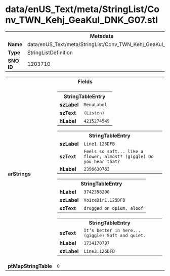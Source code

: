 <h1>data/enUS_Text/meta/StringList/Conv_TWN_Kehj_GeaKul_DNK_G07.stl</h1><table><tr><th colspan="100%">Metadata</th></tr><tr><td><b>Name</b></td><td>data/enUS_Text/meta/StringList/Conv_TWN_Kehj_GeaKul_DNK_G07.stl</td></tr><tr><td><b>Type</b></td><td>StringListDefinition</td></tr><tr><td><b>SNO ID</b></td><td>1203710</td></tr></table>

<table><tr><th colspan="100%">Fields</th></tr><tr><td><b>arStrings</b></td><td><table><tr><th colspan="100%">StringTableEntry</th></tr><tr><td><b>szLabel</b></td><td><code>MenuLabel</code></td></tr><tr><td><b>szText</b></td><td><code>(Listen)</code></td></tr><tr><td><b>hLabel</b></td><td><code>4215274549</code></td></tr></table>


<table><tr><th colspan="100%">StringTableEntry</th></tr><tr><td><b>szLabel</b></td><td><code>Line1.125DFB</code></td></tr><tr><td><b>szText</b></td><td><code>Feels so soft... like a flower, almost? (giggle) Do you hear that?</code></td></tr><tr><td><b>hLabel</b></td><td><code>2396630763</code></td></tr></table>


<table><tr><th colspan="100%">StringTableEntry</th></tr><tr><td><b>hLabel</b></td><td><code>3742358200</code></td></tr><tr><td><b>szLabel</b></td><td><code>VoiceDir1.125DFB</code></td></tr><tr><td><b>szText</b></td><td><code>drugged on opium, aloof</code></td></tr></table>


<table><tr><th colspan="100%">StringTableEntry</th></tr><tr><td><b>szText</b></td><td><code>It’s better in here... (giggle) Soft and quiet.</code></td></tr><tr><td><b>hLabel</b></td><td><code>1734170797</code></td></tr><tr><td><b>szLabel</b></td><td><code>Line3.125DFB</code></td></tr></table>


</td></tr><tr><td><b>ptMapStringTable</b></td><td><code>0</code></td></tr></table>

